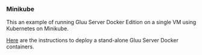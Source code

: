 ### Minikube

This an example of running Gluu Server Docker Edition on a single VM using Kubernetes on Minikube.

[Here](https://github.com/GluuFederation/gluu-docker/tree/4.0/examples/kubernetes/minikube) are the instructions to deploy a stand-alone Gluu Server Docker containers.
